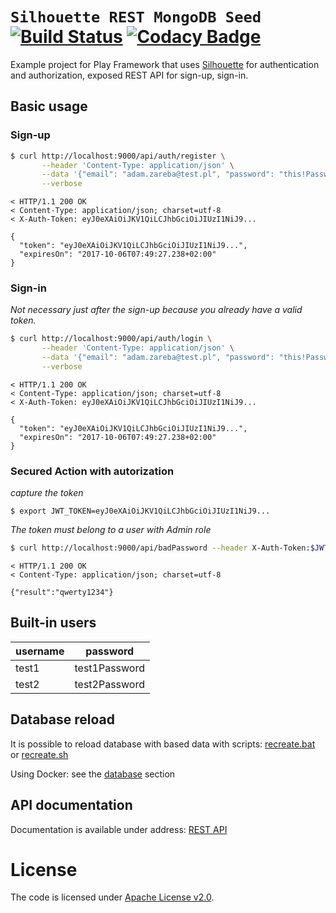 # `Silhouette REST MongoDB Seed` [![Build Status](https://travis-ci.org/adamzareba/play-silhouette-rest-mongo.svg)](https://travis-ci.org/adamzareba/play-silhouette-rest-mongo) [![Codacy Badge](https://api.codacy.com/project/badge/Grade/a1b8de985fc54598be017babd09fa1d6)](https://www.codacy.com/app/adamzareba/play-silhouette-rest-mongo?utm_source=github.com&amp;utm_medium=referral&amp;utm_content=adamzareba/play-silhouette-rest-mongo&amp;utm_campaign=Badge_Grade)

Example project for Play Framework that uses [Silhouette](https://github.com/mohiva/play-silhouette) for authentication and authorization, exposed REST API for sign-up, sign-in.

## Basic usage

### Sign-up

```bash
$ curl http://localhost:9000/api/auth/register \
       --header 'Content-Type: application/json' \
       --data '{"email": "adam.zareba@test.pl", "password": "this!Password!Is!Very!Very!Strong!", "fullName": "Adam Zareba", "terms": true}' \
       --verbose
```

```
< HTTP/1.1 200 OK
< Content-Type: application/json; charset=utf-8
< X-Auth-Token: eyJ0eXAiOiJKV1QiLCJhbGciOiJIUzI1NiJ9...

{
  "token": "eyJ0eXAiOiJKV1QiLCJhbGciOiJIUzI1NiJ9...",
  "expiresOn": "2017-10-06T07:49:27.238+02:00"
}
```

### Sign-in

_Not necessary just after the sign-up because you already have a valid token._

```bash
$ curl http://localhost:9000/api/auth/login \
       --header 'Content-Type: application/json' \
       --data '{"email": "adam.zareba@test.pl", "password": "this!Password!Is!Very!Very!Strong!"}' \
       --verbose
```

```
< HTTP/1.1 200 OK
< Content-Type: application/json; charset=utf-8
< X-Auth-Token: eyJ0eXAiOiJKV1QiLCJhbGciOiJIUzI1NiJ9...

{
  "token": "eyJ0eXAiOiJKV1QiLCJhbGciOiJIUzI1NiJ9...",
  "expiresOn": "2017-10-06T07:49:27.238+02:00"
}
```

### Secured Action with autorization

_capture the token_

```
$ export JWT_TOKEN=eyJ0eXAiOiJKV1QiLCJhbGciOiJIUzI1NiJ9...
```

_The token must belong to a user with Admin role_

```bash
$ curl http://localhost:9000/api/badPassword --header X-Auth-Token:$JWT_TOKEN --verbose
```

```
< HTTP/1.1 200 OK
< Content-Type: application/json; charset=utf-8

{"result":"qwerty1234"}
```
## Built-in users

| username    | password        |
| ----------- |:---------------:|
| test1       | test1Password   |
| test2       | test2Password   |

## Database reload

It is possible to reload database with based data with scripts:
[recreate.bat](database/recreate.bat) or [recreate.sh](database/recreate.sh)

Using Docker: see the [database](./database) section

## API documentation

Documentation is available under address: [REST API](http://localhost:9000/docs)

# License

The code is licensed under [Apache License v2.0](http://www.apache.org/licenses/LICENSE-2.0). 
